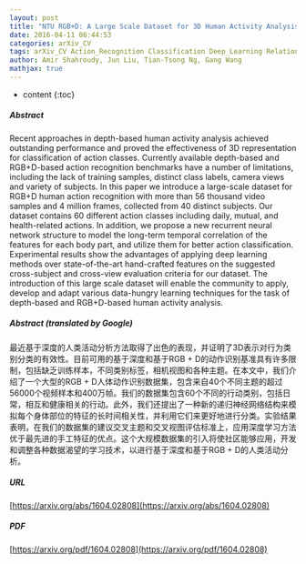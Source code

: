 ```yaml
---
layout: post
title: "NTU RGB+D: A Large Scale Dataset for 3D Human Activity Analysis"
date: 2016-04-11 06:44:53
categories: arXiv_CV
tags: arXiv_CV Action_Recognition Classification Deep_Learning Relation Recognition
author: Amir Shahroudy, Jun Liu, Tian-Tsong Ng, Gang Wang
mathjax: true
---
```


* content
{:toc}

##### Abstract
Recent approaches in depth-based human activity analysis achieved outstanding performance and proved the effectiveness of 3D representation for classification of action classes. Currently available depth-based and RGB+D-based action recognition benchmarks have a number of limitations, including the lack of training samples, distinct class labels, camera views and variety of subjects. In this paper we introduce a large-scale dataset for RGB+D human action recognition with more than 56 thousand video samples and 4 million frames, collected from 40 distinct subjects. Our dataset contains 60 different action classes including daily, mutual, and health-related actions. In addition, we propose a new recurrent neural network structure to model the long-term temporal correlation of the features for each body part, and utilize them for better action classification. Experimental results show the advantages of applying deep learning methods over state-of-the-art hand-crafted features on the suggested cross-subject and cross-view evaluation criteria for our dataset. The introduction of this large scale dataset will enable the community to apply, develop and adapt various data-hungry learning techniques for the task of depth-based and RGB+D-based human activity analysis.

##### Abstract (translated by Google)
最近基于深度的人类活动分析方法取得了出色的表现，并证明了3D表示对行为类别分类的有效性。目前可用的基于深度和基于RGB + D的动作识别基准具有许多限制，包括缺乏训练样本，不同类别标签，相机视图和各种主题。在本文中，我们介绍了一个大型的RGB + D人体动作识别数据集，包含来自40个不同主题的超过56000个视频样本和400万帧。我们的数据集包含60个不同的行动类别，包括日常，相互和健康相关的行动。此外，我们还提出了一种新的递归神经网络结构来模拟每个身体部位的特征的长时间相关性，并利用它们来更好地进行分类。实验结果表明，在我们的数据集的建议交叉主题和交叉视图评估标准上，应用深度学习方法优于最先进的手工特征的优点。这个大规模数据集的引入将使社区能够应用，开发和调整各种数据渴望的学习技术，以进行基于深度和基于RGB + D的人类活动分析。

##### URL
[https://arxiv.org/abs/1604.02808](https://arxiv.org/abs/1604.02808)

##### PDF
[https://arxiv.org/pdf/1604.02808](https://arxiv.org/pdf/1604.02808)

